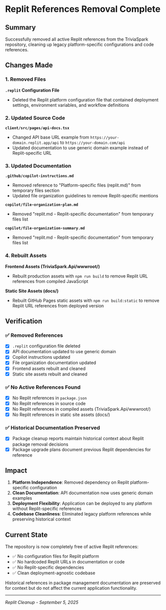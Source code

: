 # Replit References Removal Complete

## Summary

Successfully removed all active Replit references from the TriviaSpark repository, cleaning up legacy platform-specific configurations and code references.

## Changes Made

### 1. Removed Files

**`.replit` Configuration File**

- Deleted the Replit platform configuration file that contained deployment settings, environment variables, and workflow definitions

### 2. Updated Source Code

**`client/src/pages/api-docs.tsx`**

- Changed API base URL example from `https://your-domain.replit.app/api` to `https://your-domain.com/api`
- Updated documentation to use generic domain example instead of Replit-specific URL

### 3. Updated Documentation

**`.github/copilot-instructions.md`**

- Removed reference to "Platform-specific files (replit.md)" from temporary files section
- Updated file organization guidelines to remove Replit-specific mentions

**`copilot/file-organization-plan.md`**

- Removed "replit.md - Replit-specific documentation" from temporary files list

**`copilot/file-organization-summary.md`**

- Removed "replit.md - Replit-specific documentation" from temporary files list

### 4. Rebuilt Assets

**Frontend Assets (TriviaSpark.Api/wwwroot/)**

- Rebuilt production assets with `npm run build` to remove Replit URL references from compiled JavaScript

**Static Site Assets (docs/)**

- Rebuilt GitHub Pages static assets with `npm run build:static` to remove Replit URL references from deployed version

## Verification

### ✅ Removed References

- [x] `.replit` configuration file deleted
- [x] API documentation updated to use generic domain
- [x] Copilot instructions updated
- [x] File organization documentation updated
- [x] Frontend assets rebuilt and cleaned
- [x] Static site assets rebuilt and cleaned

### ✅ No Active References Found

- [x] No Replit references in `package.json`
- [x] No Replit references in source code
- [x] No Replit references in compiled assets (TriviaSpark.Api/wwwroot/)
- [x] No Replit references in static site assets (docs/)

### ✅ Historical Documentation Preserved

- [x] Package cleanup reports maintain historical context about Replit package removal decisions
- [x] Package upgrade plans document previous Replit dependencies for reference

## Impact

1. **Platform Independence**: Removed dependency on Replit platform-specific configuration
2. **Clean Documentation**: API documentation now uses generic domain examples
3. **Deployment Flexibility**: Application can be deployed to any platform without Replit-specific references
4. **Codebase Cleanliness**: Eliminated legacy platform references while preserving historical context

## Current State

The repository is now completely free of active Replit references:

- ✅ No configuration files for Replit platform
- ✅ No hardcoded Replit URLs in documentation or code
- ✅ No Replit-specific dependencies
- ✅ Clean deployment-agnostic codebase

Historical references in package management documentation are preserved for context but do not affect the current application functionality.

---

*Replit Cleanup - September 5, 2025*
